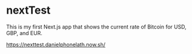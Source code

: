 # nextTest

This is my first Next.js app that shows the current rate of Bitcoin for USD, GBP, and EUR.

https://nexttest.danielphonelath.now.sh/
